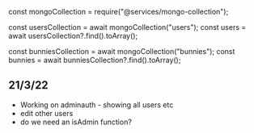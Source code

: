 const mongoCollection = require("@services/mongo-collection");

const usersCollection = await mongoCollection("users");
const users = await usersCollection?.find().toArray();

const bunniesCollection = await mongoCollection("bunnies");
const bunnies = await bunniesCollection?.find().toArray();

## 21/3/22

-   Working on adminauth - showing all users etc
-   edit other users
-   do we need an isAdmin function?
